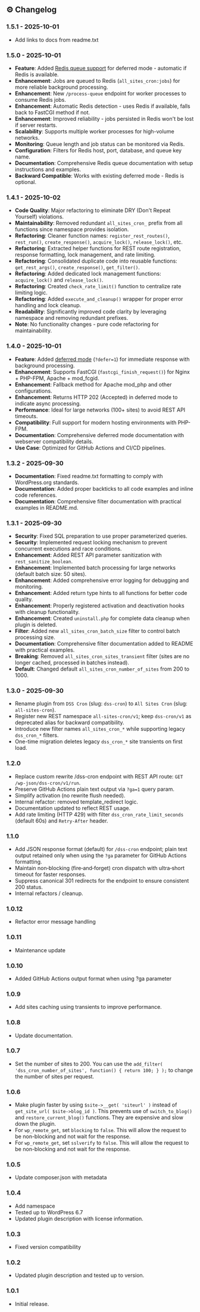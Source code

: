 ## ⚙️ Changelog

### 1.5.1 - 2025-10-01

- Add links to docs from readme.txt

### 1.5.0 - 2025-10-01

- **Feature**: Added [Redis queue support](REDIS-QUEUE.md) for deferred mode - automatic if Redis is available.
- **Enhancement**: Jobs are queued to Redis (`all_sites_cron:jobs`) for more reliable background processing.
- **Enhancement**: New `/process-queue` endpoint for worker processes to consume Redis jobs.
- **Enhancement**: Automatic Redis detection - uses Redis if available, falls back to FastCGI method if not.
- **Enhancement**: Improved reliability - jobs persisted in Redis won't be lost if server restarts.
- **Scalability**: Supports multiple worker processes for high-volume networks.
- **Monitoring**: Queue length and job status can be monitored via Redis.
- **Configuration**: Filters for Redis host, port, database, and queue key name.
- **Documentation**: Comprehensive Redis queue documentation with setup instructions and examples.
- **Backward Compatible**: Works with existing deferred mode - Redis is optional.

### 1.4.1 - 2025-10-02

- **Code Quality**: Major refactoring to eliminate DRY (Don't Repeat Yourself) violations.
- **Maintainability**: Removed redundant `all_sites_cron_` prefix from all functions since namespace provides isolation.
- **Refactoring**: Cleaner function names: `register_rest_routes()`, `rest_run()`, `create_response()`, `acquire_lock()`, `release_lock()`, etc.
- **Refactoring**: Extracted helper functions for REST route registration, response formatting, lock management, and rate limiting.
- **Refactoring**: Consolidated duplicate code into reusable functions: `get_rest_args()`, `create_response()`, `get_filter()`.
- **Refactoring**: Added dedicated lock management functions: `acquire_lock()` and `release_lock()`.
- **Refactoring**: Created `check_rate_limit()` function to centralize rate limiting logic.
- **Refactoring**: Added `execute_and_cleanup()` wrapper for proper error handling and lock cleanup.
- **Readability**: Significantly improved code clarity by leveraging namespace and removing redundant prefixes.
- **Note**: No functionality changes - pure code refactoring for maintainability.

### 1.4.0 - 2025-10-01

- **Feature**: Added [deferred mode](DEFERRED-MODE.md) (`?defer=1`) for immediate response with background processing.
- **Enhancement**: Supports FastCGI (`fastcgi_finish_request()`) for Nginx + PHP-FPM, Apache + mod_fcgid.
- **Enhancement**: Fallback method for Apache mod_php and other configurations.
- **Enhancement**: Returns HTTP 202 (Accepted) in deferred mode to indicate async processing.
- **Performance**: Ideal for large networks (100+ sites) to avoid REST API timeouts.
- **Compatibility**: Full support for modern hosting environments with PHP-FPM.
- **Documentation**: Comprehensive deferred mode documentation with webserver compatibility details.
- **Use Case**: Optimized for GitHub Actions and CI/CD pipelines.

### 1.3.2 - 2025-09-30

- **Documentation**: Fixed readme.txt formatting to comply with WordPress.org standards.
- **Documentation**: Added proper backticks to all code examples and inline code references.
- **Documentation**: Comprehensive filter documentation with practical examples in README.md.

### 1.3.1 - 2025-09-30

- **Security**: Fixed SQL preparation to use proper parameterized queries.
- **Security**: Implemented request locking mechanism to prevent concurrent executions and race conditions.
- **Enhancement**: Added REST API parameter sanitization with `rest_sanitize_boolean`.
- **Enhancement**: Implemented batch processing for large networks (default batch size: 50 sites).
- **Enhancement**: Added comprehensive error logging for debugging and monitoring.
- **Enhancement**: Added return type hints to all functions for better code quality.
- **Enhancement**: Properly registered activation and deactivation hooks with cleanup functionality.
- **Enhancement**: Created `uninstall.php` for complete data cleanup when plugin is deleted.
- **Filter**: Added new `all_sites_cron_batch_size` filter to control batch processing size.
- **Documentation**: Comprehensive filter documentation added to README with practical examples.
- **Breaking**: Removed `all_sites_cron_sites_transient` filter (sites are no longer cached, processed in batches instead).
- **Default**: Changed default `all_sites_cron_number_of_sites` from 200 to 1000.

### 1.3.0 - 2025-09-30

- Rename plugin from `DSS Cron` (slug: `dss-cron`) to `All Sites Cron` (slug: `all-sites-cron`).
- Register new REST namespace `all-sites-cron/v1`; keep `dss-cron/v1` as deprecated alias for backward compatibility.
- Introduce new filter names `all_sites_cron_*` while supporting legacy `dss_cron_*` filters.
- One-time migration deletes legacy `dss_cron_*` site transients on first load.

### 1.2.0

- Replace custom rewrite /dss-cron endpoint with REST API route: `GET /wp-json/dss-cron/v1/run`.
- Preserve GitHub Actions plain text output via `?ga=1` query param.
- Simplify activation (no rewrite flush needed).
- Internal refactor: removed template_redirect logic.
- Documentation updated to reflect REST usage.
- Add rate limiting (HTTP 429) with filter `dss_cron_rate_limit_seconds` (default 60s) and `Retry-After` header.

### 1.1.0

- Add JSON response format (default) for `/dss-cron` endpoint; plain text output retained only when using the `?ga` parameter for GitHub Actions formatting.
- Maintain non‑blocking (fire‑and‑forget) cron dispatch with ultra‑short timeout for faster responses.
- Suppress canonical 301 redirects for the endpoint to ensure consistent 200 status.
- Internal refactors / cleanup.

### 1.0.12

- Refactor error message handling

### 1.0.11

- Maintenance update

### 1.0.10

- Added GitHub Actions output format when using ?ga parameter

### 1.0.9

- Add sites caching using transients to improve performance.

### 1.0.8

- Update documentation.

### 1.0.7

- Set the number of sites to 200. You can use the `add_filter( 'dss_cron_number_of_sites', function() { return 100; } );` to change the number of sites per request.

### 1.0.6

- Make plugin faster by using `$site->__get( 'siteurl' )` instead of `get_site_url( $site->blog_id )`. This prevents use of `switch_to_blog()` and `restore_current_blog()` functions. They are expensive and slow down the plugin.
- For `wp_remote_get`, set `blocking` to `false`. This will allow the request to be non-blocking and not wait for the response.
- For `wp_remote_get`, set `sslverify` to `false`. This will allow the request to be non-blocking and not wait for the response.

### 1.0.5

- Update composer.json with metadata

### 1.0.4

- Add namespace
- Tested up to WordPress 6.7
- Updated plugin description with license information.

### 1.0.3

- Fixed version compatibility

### 1.0.2

- Updated plugin description and tested up to version.

### 1.0.1

- Initial release.
